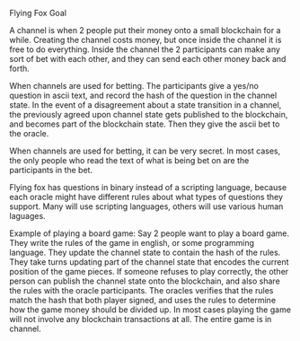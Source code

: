 Flying Fox Goal

A channel is when 2 people put their money onto a small blockchain for a while. Creating the channel costs money, but once inside the channel it is free to do everything. Inside the channel the 2 participants can make any sort of bet with each other, and they can send each other money back and forth.

When channels are used for betting. The participants give a yes/no question in ascii text, and record the hash of the question in the channel state. In the event of a disagreement about a state transition in a channel, the previously agreed upon channel state gets published to the blockchain, and becomes part of the blockchain state. Then they give the ascii bet to the oracle.

When channels are used for betting, it can be very secret. In most cases, the only people who read the text of what is being bet on are the participants in the bet.

Flying fox has questions in binary instead of a scripting language, because each oracle might have different rules about what types of questions they support. Many will use scripting languages, others will use various human laguages.

Example of playing a board game:
Say 2 people want to play a board game. They write the rules of the game in english, or some programming language. They update the channel state to contain the hash of the rules. They take turns updating part of the channel state that encodes the current position of the game pieces. If someone refuses to play correctly, the other person can publish the channel state onto the blockchain, and also share the rules with the oracle participants. The oracles verifies that the rules match the hash that both player signed, and uses the rules to determine how the game money should be divided up.
In most cases playing the game will not involve any blockchain transactions at all. The entire game is in channel.